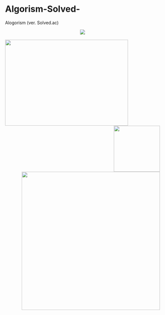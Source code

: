 # Algorism-Solved-
Alogorism (ver. Solved.ac)

<div align="center">
  <img align="center" src="https://img1.daumcdn.net/thumb/R1280x0/?scode=mtistory2&fname=https%3A%2F%2Fblog.kakaocdn.net%2Fdn%2Fy1g2d%2FbtrWYMZTj2e%2FYlhLj9aKdRupivYOfHS7w1%2Fimg.png"/>
<br/>
<br/>
<div align="center">
  <img align="left" width="400" height="280" src="https://github-readme-stats.vercel.app/api/top-langs/?username=PNUHCT&layout=Demo&theme=tokyonight"/>
  <img align="right" width="150" src="http://mazassumnida.wtf/api/mini/generate_badge?boj=nyong9221"/>
  <br/>
  <br/>
  <img align="right" width="450" src="https://mazassumnida.wtf/api/v2/generate_badge?boj=nyong9221"/>
